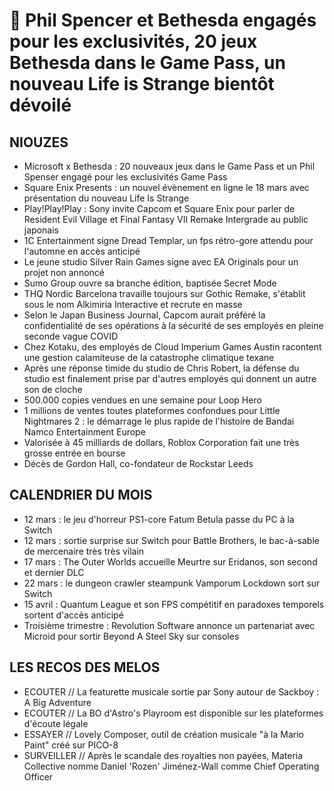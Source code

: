 # 🍓 Phil Spencer et Bethesda engagés pour les exclusivités, 20 jeux Bethesda dans le Game Pass, un nouveau Life is Strange bientôt dévoilé

## NIOUZES

- Microsoft x Bethesda : 20 nouveaux jeux dans le Game Pass et un Phil Spenser engagé pour les exclusivités Game Pass
- Square Enix Presents : un nouvel évènement en ligne le 18 mars avec présentation du nouveau Life Is Strange
- Play!Play!Play : Sony invite Capcom et Square Enix pour parler de Resident Evil Village et Final Fantasy VII Remake Intergrade au public japonais
- 1C Entertainment signe Dread Templar, un fps rétro-gore attendu pour l'automne en accès anticipé
- Le jeune studio Silver Rain Games signe avec EA Originals pour un projet non annoncé
- Sumo Group ouvre sa branche édition, baptisée Secret Mode
- THQ Nordic Barcelona travaille toujours sur Gothic Remake, s'établit sous le nom Alkimiria Interactive et recrute en masse
- Selon le Japan Business Journal, Capcom aurait préféré la confidentialité de ses opérations à la sécurité de ses employés en pleine seconde vague COVID
- Chez Kotaku, des employés de Cloud Imperium Games Austin racontent une gestion calamiteuse de la catastrophe climatique texane
- Après une réponse timide du studio de Chris Robert, la défense du studio est finalement prise par d'autres employés qui donnent un autre son de cloche
- 500.000 copies vendues en une semaine pour Loop Hero
- 1 millions de ventes toutes plateformes confondues pour Little Nightmares 2 : le démarrage le plus rapide de l'histoire de Bandai Namco Entertainment Europe
- Valorisée à 45 milliards de dollars, Roblox Corporation fait une très grosse entrée en bourse
- Décès de Gordon Hall, co-fondateur de Rockstar Leeds

## CALENDRIER DU MOIS

- 12 mars : le jeu d'horreur PS1-core Fatum Betula passe du PC à la Switch
- 12 mars : sortie surprise sur Switch pour Battle Brothers, le bac-à-sable de mercenaire très très vilain
- 17 mars : The Outer Worlds accueille Meurtre sur Eridanos, son second et dernier DLC
- 22 mars : le dungeon crawler steampunk Vamporum Lockdown sort sur Switch
- 15 avril : Quantum League et son FPS compétitif en paradoxes temporels sortent d'accès anticipé
- Troisième trimestre : Revolution Software annonce un partenariat avec Microid pour sortir Beyond A Steel Sky sur consoles

## LES RECOS DES MELOS

- ECOUTER // La featurette musicale sortie par Sony autour de Sackboy : A Big Adventure
- ECOUTER // La BO d'Astro's Playroom est disponible sur les plateformes d'écoute légale
- ESSAYER // Lovely Composer, outil de création musicale "à la Mario Paint" créé sur PICO-8
- SURVEILLER // Après le scandale des royalties non payées, Materia Collective nomme Daniel 'Rozen' Jiménez-Wall comme Chief Operating Officer
